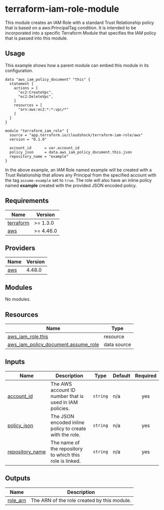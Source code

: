 <!-- BEGIN_TF_DOCS -->
# terraform-iam-role-module

This module creates an IAM Role with a standard Trust Relationship policy
that is based on a aws:PrincipalTag condition. It is intended to be
incorporated into a specific Terraform Module that specifies the IAM policy
that is passed into this module.

## Usage

This example shows how a parent module can embed this module in its
configuration.

```hcl
data "aws_iam_policy_document" "this" {
  statement {
    actions = [
      "ec2:CreateVpc",
      "ec2:DeleteVpc",
    ]
    resources = [
      "arn:aws:ec2:*:*:vpc/*"
    ]
  }
}

module "terraform_iam_role" {
  source = "app.terraform.io/cloudshock/terraform-iam-role/aws"
  version = "0.1.0"

  account_id      = var.account_id
  policy_json     = data.aws_iam_policy_document.this.json
  repository_name = "example"
}
```

In the above example, an IAM Role named example will be created with a Trust
Relationship that allows any Principal from the specified account with the
tag `assume-example` set to `true`. The role will also have an inline policy
named **example** created with the provided JSON encoded policy.

## Requirements

| Name | Version |
|------|---------|
| <a name="requirement_terraform"></a> [terraform](#requirement\_terraform) | >= 1.3.0 |
| <a name="requirement_aws"></a> [aws](#requirement\_aws) | >= 4.46.0 |

## Providers

| Name | Version |
|------|---------|
| <a name="provider_aws"></a> [aws](#provider\_aws) | 4.48.0 |

## Modules

No modules.

## Resources

| Name | Type |
|------|------|
| [aws_iam_role.this](https://registry.terraform.io/providers/hashicorp/aws/latest/docs/resources/iam_role) | resource |
| [aws_iam_policy_document.assume_role](https://registry.terraform.io/providers/hashicorp/aws/latest/docs/data-sources/iam_policy_document) | data source |

## Inputs

| Name | Description | Type | Default | Required |
|------|-------------|------|---------|:--------:|
| <a name="input_account_id"></a> [account\_id](#input\_account\_id) | The AWS account ID number that is used in IAM policies. | `string` | n/a | yes |
| <a name="input_policy_json"></a> [policy\_json](#input\_policy\_json) | The JSON encoded inline policy to create with the role. | `string` | n/a | yes |
| <a name="input_repository_name"></a> [repository\_name](#input\_repository\_name) | The name of the repository to which this role is linked. | `string` | n/a | yes |

## Outputs

| Name | Description |
|------|-------------|
| <a name="output_role_arn"></a> [role\_arn](#output\_role\_arn) | The ARN of the role created by this module. |
<!-- END_TF_DOCS -->
